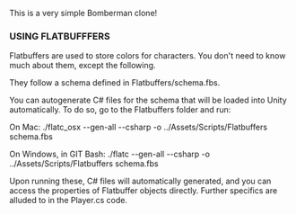 This is a very simple Bomberman clone!

### USING FLATBUFFFERS

Flatbuffers are used to store colors for characters. You don't need to know much about them, except the following. 

They follow a schema defined in Flatbuffers/schema.fbs.

You can autogenerate C# files for the schema that will be loaded into Unity automatically. To do so, go to the Flatbuffers folder and run:

On Mac: ./flatc_osx --gen-all --csharp -o ../Assets/Scripts/Flatbuffers schema.fbs

On Windows, in GIT Bash: ./flatc --gen-all --csharp -o ../Assets/Scripts/Flatbuffers schema.fbs

Upon running these, C# files will automatically generated, and you can access the properties of Flatbuffer objects directly. Further specifics are alluded to in the Player.cs code.

